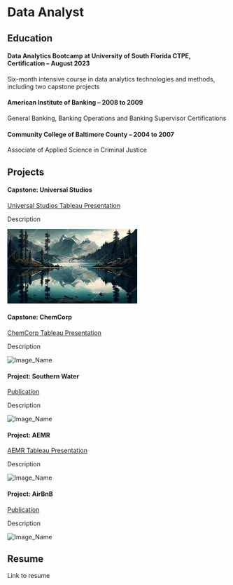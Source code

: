 # Data Analyst

## Education
#### Data Analytics Bootcamp at University of South Florida CTPE, Certification – August 2023
Six-month intensive course in data analytics technologies and methods, including two capstone projects

#### American Institute of Banking – 2008 to 2009
General Banking, Banking Operations and Banking Supervisor Certifications

#### Community College of Baltimore County – 2004 to 2007
Associate of Applied Science in Criminal Justice

## Projects
#### Capstone: Universal Studios
[Universal Studios Tableau Presentation](https://public.tableau.com/app/profile/brandon.chisnell/viz/CapstonePresentationMovies-BrandonChisnell/Story1)

Description

![Mountains](/pictures/Picture1.jpg)

#### Capstone: ChemCorp
[ChemCorp Tableau Presentation](https://public.tableau.com/app/profile/brandon.chisnell/viz/ChemCorpAnalysisExecutivePresentationBrandonChisnellV2_0/ExecutivePresentation)

Description

![Image_Name](image_path.jpeg)

#### Project: Southern Water
[Publication](https://)

Description

![Image_Name](image_path.jpeg)

#### Project: AEMR
[AEMR Tableau Presentation](https://public.tableau.com/app/profile/brandon.chisnell/viz/AEMRCaseStudyPresentationBrandonChisnell/AEMRExecutivePresentation)

Description

![Image_Name](image_path.jpeg)

#### Project: AirBnB
[Publication](https://)

Description

![Image_Name](image_path.jpeg)

## Resume
Link to resume
